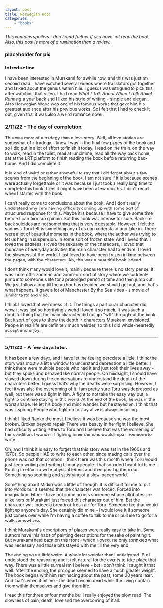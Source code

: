```yaml
---
layout: post
title: Norwegian Wood
categories:
    - "books"
---
```


*This contains spoilers - don't read further if you have not read
the book. Also, this post is more of a rumination than a review.*

### placeholder for pic

### Introduction

I have been interested in Murakami for awhile now, and this was just my second
read. I have watched several videos where translators got together and talked
about the genius within him. I guess I was intrigued to pick this after
watching that video. I had read *What I Talk About When I Talk About Running* a
year back and I liked his style of writing - simple and elegant. Also Norwegian
Wood was one of his famous works that gave him his greatest audience after his
previous works. So I felt that I had to check it out, given that it was also a
weird romance novel.

### 2/11/22 - The day of completion.

This was more of a tradegy than a love story. Well, all love stories are
somewhat of a tradegy. I knew I was in the final few pages of the book and so I
did put in a lot of effort to finish it today. I read on the train, on the way
to work, read in the toilet, read at lunchtime, read all the way back home, sat
at the LRT platform to finish reading the book before returning back home. And
I did complete it. 


It is kind of weird or rather shameful to say that I did forget about a few
scenes from the beginning of the book. I am not sure if it is because scenes
were actually forgettable or it was because I just took a really long time to
complete this book. I feel it might have been a few months. I don't recall when
I started with the book. 


I can't really come to conclusions about the book. And I don't really
understand why I am having difficulty coming up with some sort of structured
response for this. Maybe it is because I have to give some time before I can
form an opinoin. But this book was intense for sure. Back-to-back suicides are
not something that is very digestable. However, I felt the sadness Toru felt is
something any of us can understand and take in. There were a lot of beautiful
moments in the book, where the author was trying to let us
hang in suspension.  In some sort of frozen state. And I loved that. I loved
the sadness, I loved the sexuality of the characters, I loved that mundane of
everyday activities the main character had to endure. I loved the slowness of
the world. I just loved to have been frozen in time between the pages, with the
characters. Ah, this was a beautiful book indeed.


I don't think many would love it, mainly because there is no story per se. It
was more off a zoom-in and zoom-out sort of story where we suddenly jump into
someone's life for a prolonged period of time and then jump out. We just follow
along till the author has decided we should get out, and that's what happens.
It gave a lot of Manchester By the Sea vibes - a movie of similar taste and
vibe. 


I think I loved that weirdness of it. The things a particular character did,
wow, it was just so horrifyingly weird I loved it so much. It was such a
doubtful thing that the main character did not go "wtf" throughout the book.
But it sort of goes to show the depth in characters Murakami envisioned. People
in real life are definitely much weirder, so this I did whole-heartedly accept
and enjoy.

---

### 5/11/22 - A few days later.


It has been a few days, and I have let the feeling percolate a little. I think
the story was mostly a little window to understand depression a little better.
I think there were multiple people who had it and just took their lives away -
but they spoke and behaved like normal people. On hindsight, I should have slowed
down during the conversations to understand the depth of the characters better.
I guess that's why the deaths were surprising. However, I feel it was also the
overcoming of it. I am pretty sure Toru was depressed as well, but there was a
fight in him. A fight to not take the easy way out, a fight to continue staying
in this world. At the end of the book, he was in the worst shape. He let his
body and mind wander, but he stayed on. I think that was inspiring. People who
fight on to stay alive is always inspiring. 


I think I liked Naoko the most. I believe it was because she was the most
broken. Broken beyond repair. There was beauty in her fight I believe. She had
difficulty writing letters to Toru and I believe that was the worsening of her
condition. I wonder if fighting inner demons would impair someone to write.


Oh, and I think it is easy to forget that this story was set in the 1960s and
1970s. So people HAD to write to each other, since making calls over the phone
was not that common. I think there was this month where Toru would just keep
writing and writing to many people. That sounded beautiful to me. Putting in
effort to write physical letters and then posting them out. Something so
soothing and satisfying of a slow-paced world. 


Something about Midori was a little off though. It is difficult for me to put
into words but it seemed that the character was forced. Forced into
imagination. Either I have not come across someone whose attributes are alike
hers or Murakami just forced this character out of him. But the character was
indeed a breath of fresh air for Toru. Someone like that would light up
anyone's day. She certainly did mine - I would love it if someone just comes
over while I'm having a coffee to talk to me or pull me to go for a walk
somewhere.


I think Murakami's descriptions of places were really easy to take in. Some authors have
this habit of painting descriptions for the sake of painting it. But Murakami
held back on this front - which I loved. He only sprinkled what was necessary
and those bits stayed with me till the very end.


The ending was a little weird. A whole lot weirder than I anticipated. But I
understood the reasoning and it felt natural for the events to take place that
way. There was a little surrealism I believe - but I don't think I caught it
that well. After the ending, the prologue seemed to have a much greater weight.
The book begins with him reminscing about the past, some 20 years later. And
that's when it hit me - the dead remain dead while the living contain them
within themselves and give them life.


I read this for three or four months but I really enjoyed the slow read.
The slowness of pain, death, love and the overcoming of it all. 

